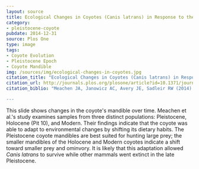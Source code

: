 ```yaml
---
layout: source
title: Ecological Changes in Coyotes (Canis latrans) in Response to the Ice Age Megafaunal Extinctions
category: 
- pleistocene-coyote
pubdate: 2014-12-31
source: Plos One
type: image
tags:
- Coyote Evolution
- Pleistocene Epoch
- Coyote Mandible
img: /sources/img/ecological-changes-in-coyotes.jpg
citation_title: "Ecological Changes in Coyotes (Canis latrans) in Response to the Ice Age Megafaunal Extinctions"
citation_url: http://journals.plos.org/plosone/article?id=10.1371/journal.pone.0116041
citation_biblio: "Meachen JA, Janowicz AC, Avery JE, Sadleir RW (2014) Ecological Changes in Coyotes (Canis latrans) in Response to the Ice Age Megafaunal Extinctions. PLoS ONE 9(12): e116041. doi: 10.1371/journal.pone.0116041 http://dx.doi.org/10.1371/journal.pone.0116041

---
```

This slide shows changes in the coyote's mandible over time. Meachen et al.'s study examines samples from three distinct populations: Pleistocene, Holocene (Pit 10), and Modern. Their findings indicate that the coyote was able to adapt to environmental changes by shifting its dietary habits. The Pleistocene coyote mandibles are best suited for hunting large prey; the smaller mandibles of the Holocene and Modern coyotes indicate a shift toward smaller prey and ominvory. It is likely that this adaptation allowed *Canis latrans* to survive while other mammals went extinct in the late Pleistocene.



